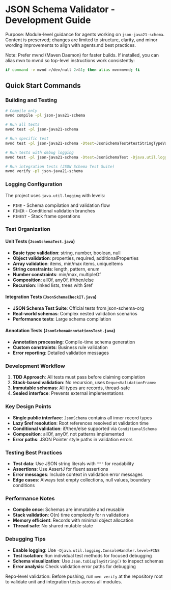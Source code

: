 # JSON Schema Validator - Development Guide

Purpose: Module-level guidance for agents working on `json-java21-schema`. Content is preserved; changes are limited to structure, clarity, and minor wording improvements to align with agents.md best practices.

Note: Prefer mvnd (Maven Daemon) for faster builds. If installed, you can alias mvn to mvnd so top-level instructions work consistently:

```bash
if command -v mvnd >/dev/null 2>&1; then alias mvn=mvnd; fi
```

## Quick Start Commands

### Building and Testing
```bash
# Compile only
mvnd compile -pl json-java21-schema

# Run all tests
mvnd test -pl json-java21-schema

# Run specific test
mvnd test -pl json-java21-schema -Dtest=JsonSchemaTest#testStringTypeValidation

# Run tests with debug logging
mvnd test -pl json-java21-schema -Dtest=JsonSchemaTest -Djava.util.logging.ConsoleHandler.level=FINE

# Run integration tests (JSON Schema Test Suite)
mvnd verify -pl json-java21-schema
```

### Logging Configuration
The project uses `java.util.logging` with levels:
- `FINE` - Schema compilation and validation flow
- `FINER` - Conditional validation branches
- `FINEST` - Stack frame operations

### Test Organization

#### Unit Tests (`JsonSchemaTest.java`)
- **Basic type validation**: string, number, boolean, null
- **Object validation**: properties, required, additionalProperties
- **Array validation**: items, min/max items, uniqueItems
- **String constraints**: length, pattern, enum
- **Number constraints**: min/max, multipleOf
- **Composition**: allOf, anyOf, if/then/else
- **Recursion**: linked lists, trees with $ref

#### Integration Tests (`JsonSchemaCheckIT.java`)
- **JSON Schema Test Suite**: Official tests from json-schema-org
- **Real-world schemas**: Complex nested validation scenarios
- **Performance tests**: Large schema compilation

#### Annotation Tests (`JsonSchemaAnnotationsTest.java`)
- **Annotation processing**: Compile-time schema generation
- **Custom constraints**: Business rule validation
- **Error reporting**: Detailed validation messages

### Development Workflow

1. **TDD Approach**: All tests must pass before claiming completion
2. **Stack-based validation**: No recursion, uses `Deque<ValidationFrame>`
3. **Immutable schemas**: All types are records, thread-safe
4. **Sealed interface**: Prevents external implementations

### Key Design Points

- **Single public interface**: `JsonSchema` contains all inner record types
- **Lazy $ref resolution**: Root references resolved at validation time
- **Conditional validation**: if/then/else supported via `ConditionalSchema`
- **Composition**: allOf, anyOf, not patterns implemented
- **Error paths**: JSON Pointer style paths in validation errors

### Testing Best Practices

- **Test data**: Use JSON string literals with `"""` for readability
- **Assertions**: Use AssertJ for fluent assertions
- **Error messages**: Include context in validation error messages
- **Edge cases**: Always test empty collections, null values, boundary conditions

### Performance Notes

- **Compile once**: Schemas are immutable and reusable
- **Stack validation**: O(n) time complexity for n validations
- **Memory efficient**: Records with minimal object allocation
- **Thread safe**: No shared mutable state

### Debugging Tips

- **Enable logging**: Use `-Djava.util.logging.ConsoleHandler.level=FINE`
- **Test isolation**: Run individual test methods for focused debugging
- **Schema visualization**: Use `Json.toDisplayString()` to inspect schemas
- **Error analysis**: Check validation error paths for debugging

Repo-level validation: Before pushing, run `mvn verify` at the repository root to validate unit and integration tests across all modules.
